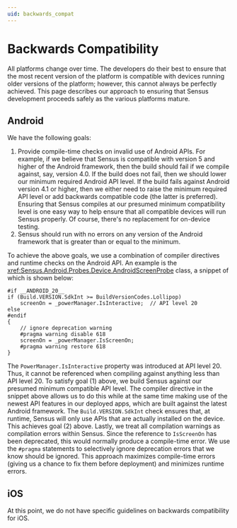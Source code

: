 ```yaml
---
uid: backwards_compat
---
```


# Backwards Compatibility

All platforms change over time. The developers do their best to ensure that the most recent version of the platform 
is compatible with devices running older versions of the platform; however, this cannot always be perfectly achieved. 
This page describes our approach to ensuring that Sensus development proceeds safely as the various platforms mature.

## Android
We have the following goals:

1. Provide compile-time checks on invalid use of Android APIs. For example, if we believe that Sensus is compatible 
   with version 5 and higher of the Android framework, then the build should fail if we compile against, say, version 
   4.0. If the build does not fail, then we should lower our minimum required Android API level. If the build fails 
   against Android version 4.1 or higher, then we either need to raise the minimum required API level or add backwards 
   compatible code (the latter is preferred). Ensuring that Sensus compiles at our presumed minimum compatibility level 
   is one easy way to help ensure that all compatible devices will run Sensus properly. Of course, there's no replacement
   for on-device testing.
1. Sensus should run with no errors on any version of the Android framework that is greater than or equal to the minimum. 

To achieve the above goals, we use a combination of compiler directives and runtime checks on the Android API. An example 
is the <xref:Sensus.Android.Probes.Device.AndroidScreenProbe> class, a snippet of which is shown below:


    #if __ANDROID_20__
    if (Build.VERSION.SdkInt >= BuildVersionCodes.Lollipop)
        screenOn = _powerManager.IsInteractive;  // API level 20
    else
    #endif
    {
        // ignore deprecation warning
        #pragma warning disable 618
        screenOn = _powerManager.IsScreenOn;
        #pragma warning restore 618
    }

The `PowerManager.IsInteractive` property was introduced at API level 20. Thus, it cannot be referenced when compiling against 
anything less than API level 20. To satisfy goal (1) above, we build Sensus against our presumed minimum compatible API level. 
The compiler directive in the snippet above allows us to do this while at the same time making use of the newest API features 
in our deployed apps, which are built against the latest Android framework. The `Build.VERSION.SdkInt` check ensures that, 
at runtime, Sensus will only use APIs that are actually installed on the device. This achieves goal (2) above. Lastly, we treat
all compilation warnings as compilation errors within Sensus. Since the reference to `IsScreenOn` has been deprecated, this 
would normally produce a compile-time error. We use the `#pragma` statements to selectively ignore deprecation errors that we 
know should be ignored. This approach maximizes compile-time errors (giving us a chance to fix them before deployment) and
minimizes runtime errors.

## iOS
At this point, we do not have specific guidelines on backwards compatibility for iOS.